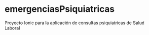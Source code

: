 # emergenciasPsiquiatricas
Proyecto Ionic para la aplicación de consultas psiquiatricas de Salud Laboral

